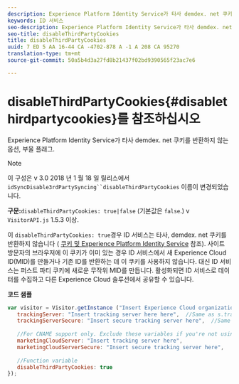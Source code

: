 ```yaml
---
description: Experience Platform Identity Service가 타사 demdex. net 쿠키를 반환하지 않는 옵션, 부울 플래그.
keywords: ID 서비스
seo-description: Experience Platform Identity Service가 타사 demdex. net 쿠키를 반환하지 않는 옵션, 부울 플래그.
seo-title: disableThirdPartyCookies
title: disableThirdPartyCookies
uuid: 7 ED 5 AA 16-44 CA -4702-878 A -1 A 208 CA 95270
translation-type: tm+mt
source-git-commit: 50a5b4d3a27fd8b21437f02bd9390565f23ac7e6

---
```



# disableThirdPartyCookies{#disablethirdpartycookies}를 참조하십시오

Experience Platform Identity Service가 타사 demdex. net 쿠키를 반환하지 않는 옵션, 부울 플래그.

>[!NOTE]
>
>이 구성은 v 3.0 2018 년 1 월 18 일 릴리스에서 `idSyncDisable3rdPartySyncing``disableThirdPartyCookies` 이름이 변경되었습니다.

**구문:**`disableThirdPartyCookies: true|false` (기본값은 `false`.) v `VisitorAPI.js` 1.5.3 이상.

이 `disableThirdPartyCookies: true`경우 ID 서비스는 타사, demdex. net 쿠키를 반환하지 않습니다 ( [쿠키 및 Experience Platform Identity Service](../../introduction/cookies.md) 참조). 사이트 방문자의 브라우저에 이 쿠키가 이미 있는 경우 ID 서비스에서 새 Experience Cloud ID(MID)를 만들거나 기존 ID를 반환하는 데 이 쿠키를 사용하지 않습니다. 대신 ID 서비스는 퍼스트 파티 쿠키에 새로운 무작위 MID를 만듭니다. 활성화되면 ID 서비스로 데이터를 수집하고 다른 Experience Cloud 솔루션에서 공유할 수 있습니다.

**코드 샘플**

```js
var visitor = Visitor.getInstance ("Insert Experience Cloud organization ID here",{ 
   trackingServer: "Insert tracking server here here",  //Same as s.trackingServer 
   trackingServerSecure: "Insert secure tracking server here",  //Same as s.trackingServerSecure 
 
   //For CNAME support only. Exclude these variables if you're not using CNAME 
   marketingCloudServer: "Insert tracking server here", 
   marketingCloudServerSecure: "Insert secure tracking server here", 
 
   //Function variable 
   disableThirdPartyCookies: true 
});
```

